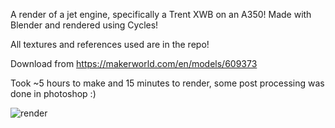 A render of a jet engine, specifically a Trent XWB on an A350! Made with Blender and rendered using Cycles!

All textures and references used are in the repo!

Download from https://makerworld.com/en/models/609373

Took ~5 hours to make and 15 minutes to render, some post processing was done in photoshop :)

![render](https://github.com/user-attachments/assets/2d82ab81-46f1-4913-8131-d15599b214e9)
